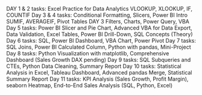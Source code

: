 DAY 1 & 2 tasks: 
Excel Practice for Data Analytics
VLOOKUP, XLOOKUP, IF, COUNTIF
Day 3 & 4 tasks:
Conditional Formatting, Slicers, Power BI Intro
SUMIF, AVERAGEIF, Pivot Tables DAY 3 Filters, Charts, Power Query, VBA
Day 5 tasks:
Power BI Slicer and Pie Chart, Advanced VBA for Data Export, Data Validation, Excel Tables, Power BI Drill-Down, SQL Concepts (Theory)
Day 6 tasks:
SQL, Power BI Dashboard, VBA Chart, Power Pivot
Day 7 tasks:
SQL Joins, Power BI Calculated Column, Python with pandas, Mini-Project
Day 8 tasks: 
Python Visualization with matplotlib, Comprehensive Dashboard (Sales Growth DAX pending)
Day 9 tasks:
SQL Subqueries and CTEs, Python Data Cleaning, Summary Report
Day 10 tasks:
Statistical Analysis in Excel, Tableau Dashboard, Advanced pandas Merge, Statistical Summary Report
Day 11 tasks:
KPI Analysis (Sales Growth, Profit Margin), seaborn Heatmap, End-to-End Sales Analysis (SQL, Python, Excel)
